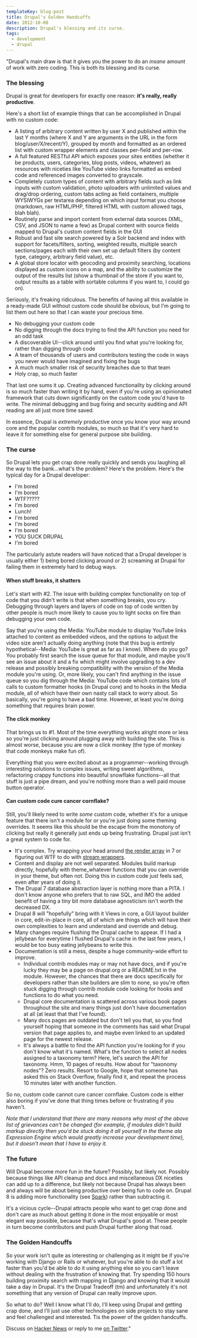 ```yaml
---
templateKey: blog-post
title: Drupal's Golden Handcuffs
date: 2012-10-08
description: Drupal's blessing and its curse.
tags:
  - development
  - drupal
---
```


"Drupal's main draw is that it gives you the power to do an _insane_ amount of work with zero coding. This is both its blessing and its curse.

### The blessing

Drupal is great for developers for exactly one reason: **it's really, really productive**.

Here's a short list of example things that can be accomplished in Drupal with no custom code:

*   A listing of arbitrary content written by user X and published within the last Y months (where X and Y are arguments in the URL in the form blog/user/X/recent/Y), grouped by month and formatted as an ordered list with custom wrapper elements and classes per-field and per-row.
*   A full featured RESTful API which exposes your sites entities (whether it be products, users, categories, blog posts, videos, whatever) as resources with niceties like YouTube video links formatted as embed code and referenced images converted to grayscale.
*   Completely custom types of content with arbitrary fields such as link inputs with custom validation, photo uploaders with unlimited values and drag/drop ordering, custom tabs acting as field containers, multiple WYSIWYGs per textarea depending on which input format you choose (markdown, raw HTML/PHP, filtered HTML with custom allowed tags, blah blah).
*   Routinely parse and import content from external data sources (XML, CSV, and JSON to name a few) as Drupal content with source fields mapped to Drupal's custom content fields in the GUI
*   Robust and fast site search powered by a Solr backend and index with support for facets/filters, sorting, weighted results, multiple search sections/pages each with their own set up default filters (by content type, category, arbitrary field value), etc.
*   A global store locator with geocoding and proximity searching, locations displayed as custom icons on a map, and the ability to customize the output of the results list (show a thumbnail of the store if you want to, output results as a table with sortable columns if you want to, I could go on).

Seriously, it's freaking ridiculous. The benefits of having all this available in a ready-made GUI without custom code should be obvious, but I'm going to list them out here so that I can waste your precious time.

*   No debugging your custom code
*   No digging through the docs trying to find the API function you need for an odd task
*   A discoverable UI--click around until you find what you're looking for, rather than digging through code
*   A team of thousands of users and contributors testing the code in ways you never would have imagined and fixing the bugs
*   A much much smaller risk of security breaches due to that team
*   Holy crap, so much faster

That last one sums it up. Creating advanced functionality by clicking around is so much faster than writing it by hand, even if you're using an opinionated framework that cuts down significantly on the custom code you'd have to write. The minimal debugging and bug fixing and security auditing and API reading are all just more time saved.

In essence, Drupal is _extremely_ productive once you know your way around core and the popular contrib modules, so much so that it's very hard to leave it for something else for general purpose site building.

### The curse

So Drupal lets you get crap done really quickly and sends you laughing all the way to the bank...what's the problem? Here's the problem. Here's the typical day for a Drupal developer:

*   I'm bored
*   I'm bored
*   WTF?????
*   I'm bored
*   Lunch!
*   I'm bored
*   I'm bored
*   I'm bored
*   YOU SUCK DRUPAL
*   I'm bored

The particularly astute readers will have noticed that a Drupal developer is usually either 1) being bored clicking around or 2) screaming at Drupal for failing them in extremely hard to debug ways.

#### When stuff breaks, it shatters

Let's start with #2. The issue with building complex functionality on top of code that you didn't write is that when something breaks, you cry. Debugging through layers and layers of code on top of code written by other people is much more likely to cause you to light socks on fire than debugging your own code.

Say that you're using the Media: YouTube module to display YouTube links attached to content as embedded videos, and the options to adjust the video size aren't actually doing anything (note that this bug is entirely hypothetical--Media: YouTube is great as far as I know). Where do you go? You probably first search the issue queue for that module, and maybe you'll see an issue about it and a fix which might involve upgrading to a dev release and possibly breaking compatibility with the version of the Media module you're using. Or, more likely, you can't find anything in the issue queue so you dig through the Media: YouTube code which contains lots of calls to custom formatter hooks (in Drupal core) and to hooks in the Media module, all of which have their own nasty call stack to worry about. So basically, you're going to have a bad time. However, at least you're doing something that requires brain power.

#### The click monkey

That brings us to #1. Most of the time everything works alright more or less so you're just clicking around plugging away with building the site. This is almost worse, because you are now a click monkey (the type of monkey that code monkeys make fun of).

Everything that you were excited about as a programmer--working through interesting solutions to complex issues, writing sweet algorithms, refactoring crappy functions into beautiful snowflake functions--all that stuff is just a pipe dream, and you're nothing more than a well paid mouse button operator.

#### Can custom code cure cancer cornflake?

Still, you'll likely need to write _some_ custom code, whether it's for a unique feature that there isn't a module for or you're just doing some theming overrides. It seems like this should be the escape from the monotony of clicking but really it generally just ends up being frustrating. Drupal just isn't a great system to code for.

*   It's complex. Try wrapping your head around [the render array](http://drupal.org/node/930760) in 7 or figuring out WTF to do with [stream wrappers](http://drupal.org/node/560424).
*   Content and display are not well separated. Modules build markup directly, hopefully with theme_whatever functions that you can override in your theme, but often not. Doing this in custom code just feels sad, even after years of doing it.
*   The Drupal 7 database abstraction layer is nothing more than a PITA. I don't know anyone who prefers that to raw SQL, and IMO the added benefit of having a tiny bit more database agnosticism isn't worth the decreased DX.
*   Drupal 8 will "hopefully" bring with it Views in core, a GUI layout builder in core, edit-in-place in core, all of which are things which will have their own complexities to learn and understand and override and debug.
*   Many changes require flushing the Drupal cache to appear. If I had a jellybean for everytime I flushed Drupal's cache in the last few years, I would be too busy eating jellybeans to write this.
*   Documentation is still a mess, despite a huge community-wide effort to improve.
    *   Individual contrib modules may or may not have docs, and if you're lucky they may be a page on drupal.org or a README.txt in the module. However, the chances that there are docs specifically for developers rather than site builders are slim to none, so you're often stuck digging through contrib module code looking for hooks and functions to do what you need.
    *   Drupal core documentation is scattered across various book pages throughout the site and many things just don't have documentation at all (at least that that I've found).
    *   Many docs pages are outdated but don't tell you that, so you find yourself hoping that someone in the comments has said what Drupal version that page applies to, and maybe even linked to an updated page for the newest release.
    *   It's always a battle to find the API function you're looking for if you don't know what it's named. What's the function to select all nodes assigned to a taxonomy term? Here, let's search the API for taxonomy. Hmm, 10 pages of results. How about for "taxonomy nodes"? Zero results. Resort to Google, hope that someone has asked this on Stack Overflow, finally find it, and repeat the process 10 minutes later with another function.

So no, custom code cannot cure cancer cornflake. Custom code is either also boring if you've done that thing times before or frustrating if you haven't.

_Note that I understand that there are many reasons why most of the above list of grievances can't be changed (for example, if modules didn't build markup directly then you'd be stuck doing it all yourself in the theme ala Expression Engine which would greatly increase your development time), but it doesn't mean that I have to enjoy it._

### The future

Will Drupal become more fun in the future? Possibly, but likely not. Possibly because things like API cleanup and docs and miscellaneous DX niceties can add up to a difference, but likely not because Drupal has always been and always will be about being productive over being fun to code on. Drupal 8 is adding more functionality (see [Spark](http://drupal.org/project/spark)) rather than subtracting it.

It's a vicious cycle--Drupal attracts people who want to get crap done and don't care as much about getting it done in the most enjoyable or most elegant way possible, because that's what Drupal's good at. These people in turn become contributors and push Drupal further along that road.

### The Golden Handcuffs

So your work isn't quite as interesting or challenging as it might be if you're working with Django or Rails or whatever, but you're able to do stuff a lot faster than you'd be able to do it using anything else so you can't leave without dealing with the frustration of knowing that. Try spending 150 hours building proximity search with mapping in Django and knowing that it would take a day in Drupal. It's the Drupal Tradeoff (tm) and unfortunately it's not something that any version of Drupal can really improve upon.

So what to do? Well I know what I'll do, I'll keep using Drupal and getting crap done, and I'll just use other technologies on side projects to stay sane and feel challenged and interested. Tis the power of the golden handcuffs.

Discuss on [Hacker News](http://news.ycombinator.com/item?id=4604555) or reply to me [on Twitter](http://twitter.com/mcrittenden)."
